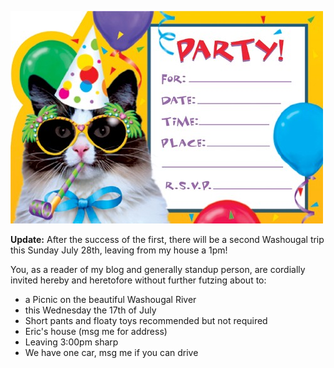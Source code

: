 ![1.jpg](/media/1.jpg)

**Update:** After the success of the first, there will be a second Washougal trip this Sunday July 28th, leaving from my house a 1pm!

You, as a reader of my blog and generally standup person, are cordially invited hereby and heretofore without further futzing about to:

 * a Picnic on the beautiful Washougal River
 * this Wednesday the 17th of July
 * Short pants and floaty toys recommended but not required
 * Eric's house (msg me for address)
 * Leaving 3:00pm sharp
 * We have one car, msg me if you can drive
